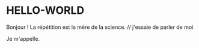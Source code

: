 # HELLO-WORLD
Bonjour ! La répétition est la mère de la science.
// j'essaie de parler de moi

Je m'appelle. 
